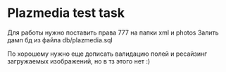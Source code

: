 Plazmedia test task
===================

Для работы нужно поставить права 777 на папки xml и photos
Залить дамп бд из файла db/plazmedia.sql

По хорошему нужно еще дописать валидацию полей и ресайзинг загружаемых изображений, но в тз этого нет :)
